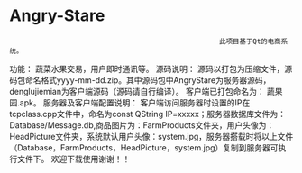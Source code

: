 # Angry-Stare
                                                        此项目基于Qt的电商系统。
功能：
    蔬菜水果交易，用户即时通讯等。
源码说明：
    源码以打包为压缩文件，源码包命名格式yyyy-mm-dd.zip。其中源码包中AngryStare为服务器源码，denglujiemian为客户端源码（源码请自行编译）。
客户端已打包命名为：
    蔬果园.apk。
服务器及客户端配置说明：
   客户端访问服务器时设置的IP在tcpclass.cpp文件中，命名为const QString IP=xxxxx；服务器数据库文件为：Database/Message.db,商品图片为：FarmProducts文件夹，用户头像为：HeadPicture文件夹，系统默认用户头像：system.jpg，服务器搭载时将以上文件（Database，FarmProducts，HeadPicture，system.jpg）复制到服务器可执行文件下。
    欢迎下载使用谢谢！！
